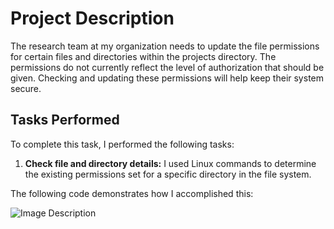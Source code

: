 <h1>Project Description</h1>

<p>The research team at my organization needs to update the file permissions for certain files and directories within the projects directory. The permissions do not currently reflect the level of authorization that should be given. Checking and updating these permissions will help keep their system secure.</p>

<h2>Tasks Performed</h2>

<p>To complete this task, I performed the following tasks:</p>

<ol>
  <li><strong>Check file and directory details:</strong> I used Linux commands to determine the existing permissions set for a specific directory in the file system.</li>
</ol>

<p>The following code demonstrates how I accomplished this:</p>

![Image Description](https://www.dropbox.com/s/ykn9y6i9q3lapyb/Picture1.jpg?dl=0)
